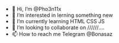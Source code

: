 - 👋 Hi, I’m @Pho3n11x
- 👀 I’m interested in lerning something new
- 🌱 I’m currently learning HTML CSS JS
- 💞️ I’m looking to collaborate on //////....
- 📫 How to reach me Telegram @Bonasaz

<!---
Pho3n11x/Pho3n11x is a ✨ special ✨ repository because its `README.md` (this file) appears on your GitHub profile.
You can click the Preview link to take a look at your changes.
--->

